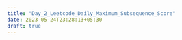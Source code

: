 ```yaml
---
title: "Day_2_Leetcode_Daily_Maximum_Subsequence_Score"
date: 2023-05-24T23:28:13+05:30
draft: true
---
```


